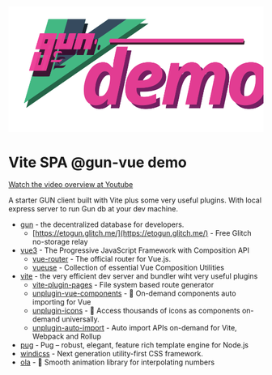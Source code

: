 ![@gun-vue logo](https://raw.githubusercontent.com/DeFUCC/gun-vue/master/_public/media/svg/demo.svg)

# Vite SPA @gun-vue demo

[Watch the video overview at Youtube](https://www.youtube.com/watch?v=4hpVRgVQvsY)

A starter GUN client built with Vite plus some very useful plugins. With local express server to run Gun db at your dev machine.

- [gun](https://gun.eco/) - the decentralized database for developers.
  - [https://etogun.glitch.me/](https://etogun.glitch.me/) - Free Glitch no-storage relay
- [vue3](https://v3.vuejs.org/) - The Progressive
  JavaScript Framework with Composition API
  - [vue-router](https://next.router.vuejs.org) - The official router for Vue.js.
  - [vueuse](https://vueuse.org) - Collection of essential Vue Composition Utilities
- [vite](https://vitejs.dev) - the very efficient dev server and bundler wiht very useful plugins
  - [vite-plugin-pages](https://github.com/hannoeru/vite-plugin-pages) - File system based route generator
  - [unplugin-vue-components](https://github.com/antfu/unplugin-vue-components) - 📲 On-demand components auto importing for Vue
  - [unplugin-icons](https://github.com/antfu/unplugin-icons) - 🤹 Access thousands of icons as components on-demand universally.
  - [unplugin-auto-import](https://github.com/antfu/unplugin-auto-import) - Auto import APIs on-demand for Vite, Webpack and Rollup
- [pug](https://pugjs.org) - Pug – robust, elegant, feature rich template engine for Node.js
- [windicss](https://windicss.org/) - Next generation utility-first CSS framework.
- [ola](https://github.com/franciscop/ola) - 🌊 Smooth animation library for interpolating numbers
